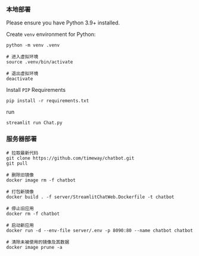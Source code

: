 ### 本地部署

Please ensure you have Python 3.9+ installed.

Create `venv` environment for Python:

```console
python -m venv .venv

# 进入虚拟环境
source .venv/bin/activate

# 退出虚拟环境
deactivate
```

Install `PIP` Requirements

```console
pip install -r requirements.txt
```

run

```console
streamlit run Chat.py
```

### 服务器部署

```
# 拉取最新代码
git clone https://github.com/timeway/chatbot.git
git pull

# 删除旧镜像
docker image rm -f chatbot

# 打包新镜像
docker build . -f server/StreamlitChatWeb.Dockerfile -t chatbot

# 停止旧应用
docker rm -f chatbot

# 启动新应用
docker run -d --env-file server/.env -p 8090:80 --name chatbot chatbot 

# 清除未被使用的镜像及其数据
docker image prune -a 

```